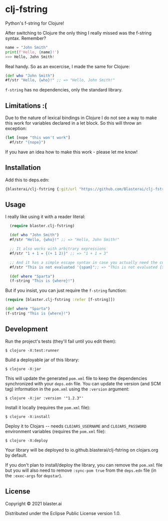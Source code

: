 # clj-fstring

Python's f-string for Clojure!

After switching to Clojure the only thing I really missed was the f-string syntax. Remember?

```python
name = "John Smith"
print(f'Hello, {name}!')
>>> Hello, John Smith!
```

Real handy. So as an excercise, I made the same for Clojure:

```clojure
(def who "John Smith")
#f/str "Hello, {who}!" ;; => "Hello, John Smith!" 
```

`f-string` has no dependencies, only the standard library. 

## Limitations :(

Due to the nature of lexical bindings in Clojure I do not see a way to make this work for variables declared in a let block. So this will throw an exception:

```clojure
(let [nope "this won't work"]
  #f/str "{nope}")
```

If you have an idea how to make this work - please let me know!

## Installation
Add this to deps.edn:

```clojure
{blasterai/clj-fstring {:git/url "https://github.com/Blasterai/clj-fstring.git" :sha "c1ca242ad958331edb8c420b1383b7900b85e797"}}
```

## Usage

I really like using it with a reader literal:

```clojure
  (require blaster.clj-fstring)

  (def who "John Smith")
  #f/str "Hello, {who}!" ;; => "Hello, John Smith!" 

  ;; It also works with arbitrary expressions
  #f/str "1 + 1 = {(+ 1 2)}" ;; => "1 + 1 = 3"

  ;; And it has a simple escape syntax in case you actually need the curly brackets
  #f/str "This is not evaluated '{spam}";; => "This is not evaluated {spam}"

  (def where "Sparta")
  (f-string "This is {where}!")
```

But if you insist, you can just require the `f-string` function:

```clojure
(require [blaster.clj-fstring :refer [f-string]])

(def where "Sparta")
(f-string "This is {where}!")
```


## Development

Run the project's tests (they'll fail until you edit them):

    $ clojure -X:test:runner

Build a deployable jar of this library:

    $ clojure -X:jar

This will update the generated `pom.xml` file to keep the dependencies synchronized with
your `deps.edn` file. You can update the version (and SCM tag) information in the `pom.xml` using the
`:version` argument:

    $ clojure -X:jar :version '"1.2.3"'

Install it locally (requires the `pom.xml` file):

    $ clojure -X:install

Deploy it to Clojars -- needs `CLOJARS_USERNAME` and `CLOJARS_PASSWORD` environment
variables (requires the `pom.xml` file):

    $ clojure -X:deploy

Your library will be deployed to io.github.blasterai/clj-fstring on clojars.org by default.

If you don't plan to install/deploy the library, you can remove the
`pom.xml` file but you will also need to remove `:sync-pom true` from the `deps.edn`
file (in the `:exec-args` for `depstar`).
    
## License

Copyright © 2021 blaster.ai

Distributed under the Eclipse Public License version 1.0.
